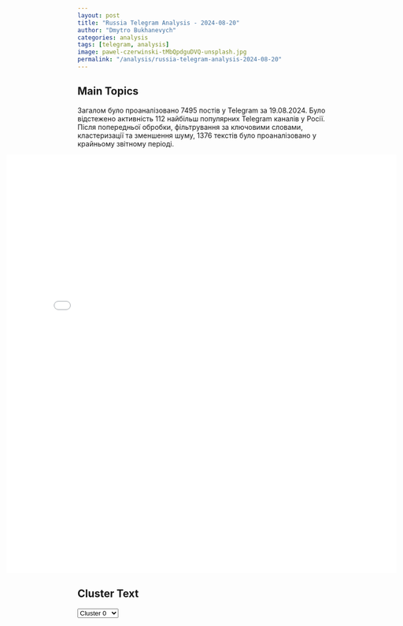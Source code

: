 ```yaml
---
layout: post
title: "Russia Telegram Analysis - 2024-08-20"
author: "Dmytro Bukhanevych"
categories: analysis
tags: [telegram, analysis]
image: pawel-czerwinski-tMbQpdguDVQ-unsplash.jpg
permalink: "/analysis/russia-telegram-analysis-2024-08-20"
---
```


<style>
    /* Adjusting iframe-container styles */
    .wide-iframe-container {
        width: calc(100% + 30vw);  /* Extending the width */
        margin-left: -15vw;       /* Negative margin to push to the left */
        overflow: hidden;         /* In case the iframe content spills over */
    }

    .wide-iframe-container iframe {
        width: 100%;  /* Making the iframe take the full width of its container */
        border: none; /* Removing any borders from the iframe */
    }

    /* Toggle mechanism */
    .hidden {
        display: none;
    }
    
    .show-content-target:checked + .show-content {
        display: block;
    }
</style>

<h2>Main Topics</h2>
<p>Загалом було проаналізовано 7495 постів у Telegram за 19.08.2024. Було відстежено активність 112 найбільш популярних Telegram каналів у Росії. Після попередньої обробки, фільтрування за ключовими словами, кластеризації та зменшення шуму, 1376 текстів було проаналізовано у крайньому звітному періоді.</p>
<!-- Embedding Main Plotly Visualization -->
<div class="wide-iframe-container">
    <iframe src="{{site.baseurl}}/visualizations/2024-08-20/fig_topics_time.html" height="850"></iframe>
</div>


<h2>Cluster Text</h2>

<!-- Dropdown to select a cluster -->
<select id="clusterSelector" onchange="displayClusterText()">
<option value="0">Cluster 0</option><option value="1">Cluster 1</option><option value="2">Cluster 2</option><option value="3">Cluster 3</option><option value="4">Cluster 4</option><option value="5">Cluster 5</option><option value="6">Cluster 6</option><option value="7">Cluster 7</option><option value="8">Cluster 8</option><option value="9">Cluster 9</option><option value="10">Cluster 10</option><option value="11">Cluster 11</option><option value="12">Cluster 12</option>
</select>

<!-- Display area for the selected cluster's text -->
<div id="clusterTextDisplay" class="hidden"></div>

<script type="text/javascript">
    var clusterDetails = {"0": "<b>Total Posts:</b> 42<br><b>Date:</b> 2024-08-19 12:52:10+00:00<br><b>Author:</b> solovievlive<br><b>Link:</b> https://t.me/s/SolovievLive/274916<br><b>Subscribers:</b> 1341070<br><b>Text:</b> \u0422\u0435\u043a\u0441\u0442: \u26a1\ufe0f\u26a1\ufe0f\u26a1\ufe0f\u26a1\ufe0f\u041f\u0440\u0435\u0437\u0438\u0434\u0435\u043d\u0442 \u041f\u0443\u0442\u0438\u043d \u043f\u043e\u0434\u043f\u0438\u0441\u0430\u043b \u0443\u043a\u0430\u0437 \u043e\u0431 \u043e\u043a\u0430\u0437\u0430\u043d\u0438\u0438 \u0433\u0443\u043c\u0430\u043d\u0438\u0442\u0430\u0440\u043d\u043e\u0439 \u043f\u043e\u0434\u0434\u0435\u0440\u0436\u043a\u0438 \u043b\u0438\u0446\u0430\u043c, \u0440\u0430\u0437\u0434\u0435\u043b\u044f\u044e\u0449\u0438\u043c \u0442\u0440\u0430\u0434\u0438\u0446\u0438\u043e\u043d\u043d\u044b\u0435 \u0440\u043e\u0441\u0441\u0438\u0439\u0441\u043a\u0438\u0435 \u0434\u0443\u0445\u043e\u0432\u043d\u043e-\u043d\u0440\u0430\u0432\u0441\u0442\u0432\u0435\u043d\u043d\u044b\u0435 \u0446\u0435\u043d\u043d\u043e\u0441\u0442\u0438.\u0418\u043d\u043e\u0441\u0442\u0440\u0430\u043d\u0446\u044b \u0438 \u043b\u0438\u0446\u0430 \u0431\u0435\u0437 \u0433\u0440\u0430\u0436\u0434\u0430\u043d\u0441\u0442\u0432\u0430 \u0441\u043c\u043e\u0433\u0443\u0442 \u043f\u043e\u043b\u0443\u0447\u0430\u0442\u044c \u0440\u0430\u0437\u0440\u0435\u0448\u0435\u043d\u0438\u0435 \u043d\u0430 \u0432\u0440\u0435\u043c\u0435\u043d\u043d\u043e\u0435 \u043f\u0440\u043e\u0436\u0438\u0432\u0430\u043d\u0438\u0435 \u0432 \u0420\u0424 \u043f\u043e\u043c\u0438\u043c\u043e \u043a\u0432\u043e\u0442 \u0438 \u0431\u0435\u0437 \u043f\u043e\u0434\u0442\u0432\u0435\u0440\u0436\u0434\u0435\u043d\u0438\u044f \u0432\u043b\u0430\u0434\u0435\u043d\u0438\u044f \u0440\u0443\u0441\u0441\u043a\u0438\u043c \u044f\u0437\u044b\u043a\u043e\u043c, \u0435\u0441\u043b\u0438 \u043e\u043d\u0438 \u0445\u043e\u0442\u044f\u0442 \u043f\u0435\u0440\u0435\u0435\u0445\u0430\u0442\u044c, \u043f\u043e\u0442\u043e\u043c\u0443 \u0447\u0442\u043e \u0432 \u0438\u0445 \u0441\u0442\u0440\u0430\u043d\u0430\u0445 \u043f\u0440\u043e\u0432\u043e\u0434\u044f\u0442 \"\u043f\u043e\u043b\u0438\u0442\u0438\u043a\u0443 \u043d\u0430\u0432\u044f\u0437\u044b\u0432\u0430\u044e\u0449\u0443\u044e \u0434\u0435\u0441\u0442\u0440\u0443\u043a\u0442\u0438\u0432\u043d\u044b\u0435 \u043d\u0435\u043e\u043b\u0438\u0431\u0435\u0440\u0430\u043b\u044c\u043d\u044b\u0435 \u0438\u0434\u0435\u043e\u043b\u043e\u0433\u0438\u0447\u0435\u0441\u043a\u0438\u0435 \u0443\u0441\u0442\u0430\u043d\u043e\u0432\u043a\u0438\".\u041e\u0436\u0438\u0434\u0430\u0435\u0442\u0441\u044f, \u0447\u0442\u043e \u043f\u0440\u0430\u0432\u0438\u0442\u0435\u043b\u044c\u0441\u0442\u0432\u043e \u0443\u0442\u0432\u0435\u0440\u0434\u0438\u0442 \u0441\u043f\u0438\u0441\u043e\u043a \u0441\u0442\u0440\u0430\u043d, \u043d\u0430\u0432\u044f\u0437\u044b\u0432\u0430\u044e\u0449\u0438\u0445 \u0442\u0430\u043a\u0443\u044e \u0438\u0434\u0435\u043e\u043b\u043e\u0433\u0438\u044e.\u041f\u043e\u0434\u043f\u0438\u0441\u044b\u0432\u0430\u0439\u0441\u044f \u043d\u0430 Telegram \u0421\u041e\u041b\u041e\u0412\u042c\u0401\u0412!", "1": "<b>Total Posts:</b> 817<br><b>Date:</b> 2024-08-19 11:54:47+00:00<br><b>Author:</b> sashakots<br><b>Link:</b> https://t.me/s/sashakots/48478<br><b>Subscribers:</b> 630680<br><b>Text:</b> \u0422\u0435\u043a\u0441\u0442: \u041f\u043e \u041a\u0443\u0440\u0441\u043a\u043e\u0439 \u043e\u0431\u043b\u0430\u0441\u0442\u0438 \u043d\u0430 \u044d\u0442\u043e\u0442 \u0447\u0430\u0441 \u2714\ufe0f\u0418\u0434\u0443\u0442 \u0440\u0430\u0437\u0432\u0435\u0434\u044b\u0432\u0430\u0442\u0435\u043b\u044c\u043d\u043e-\u043f\u043e\u0438\u0441\u043a\u043e\u0432\u044b\u0435 \u0434\u0435\u0439\u0441\u0442\u0432\u0438\u044f \u043f\u043e \u0432\u044b\u044f\u0432\u043b\u0435\u043d\u0438\u044e \u0438 \u0443\u043d\u0438\u0447\u0442\u043e\u0436\u0435\u043d\u0438\u044e \u0432 \u043b\u0435\u0441\u043d\u044b\u0445 \u043c\u0430\u0441\u0441\u0438\u0432\u0430\u0445 \u0434\u0438\u0432\u0435\u0440\u0441\u0438\u043e\u043d\u043d\u044b\u0445 \u0433\u0440\u0443\u043f\u043f \u043f\u0440\u043e\u0442\u0438\u0432\u043d\u0438\u043a\u0430, \u043f\u044b\u0442\u0430\u0432\u0448\u0438\u0445\u0441\u044f \u043f\u0440\u043e\u043d\u0438\u043a\u043d\u0443\u0442\u044c \u0432\u0433\u043b\u0443\u0431\u044c \u0440\u043e\u0441\u0441\u0438\u0439\u0441\u043a\u043e\u0439 \u0442\u0435\u0440\u0440\u0438\u0442\u043e\u0440\u0438\u0438, \u044e\u0436\u043d\u0435\u0435 \u043d\u0430\u0441\u0435\u043b\u0435\u043d\u043d\u044b\u0445 \u043f\u0443\u043d\u043a\u0442\u043e\u0432 \u0421\u043a\u0440\u044b\u043b\u0435\u0432\u043a\u0430 \u0438 \u0428\u0435\u043f\u0442\u0443\u0445\u043e\u0432\u043a\u0430. \u2714\ufe0f\u041e\u0442\u0440\u0430\u0436\u0435\u043d\u044b \u0430\u0442\u0430\u043a\u0438 \u0448\u0442\u0443\u0440\u043c\u043e\u0432\u044b\u0445 \u0433\u0440\u0443\u043f\u043f \u043f\u0440\u043e\u0442\u0438\u0432\u043d\u0438\u043a\u0430 \u0432 \u043d\u0430\u043f\u0440\u0430\u0432\u043b\u0435\u043d\u0438\u0438 \u043d\u0430\u0441\u0435\u043b\u0435\u043d\u043d\u044b\u0445 \u043f\u0443\u043d\u043a\u0442\u043e\u0432 \u041e\u043b\u044c\u0433\u043e\u0432\u043a\u0430, \u0420\u0443\u0441\u0441\u043a\u043e\u0435 \u0438 \u0427\u0435\u0440\u043a\u0430\u0441\u0441\u043a\u043e\u0435 \u041f\u043e\u0440\u0435\u0447\u043d\u043e\u0435. \u0412 \u0440\u0435\u0437\u0443\u043b\u044c\u0442\u0430\u0442\u0435 \u0412\u0421\u0423 \u043f\u043e\u0442\u0435\u0440\u044f\u043b\u0438 \u0442\u0430\u043d\u043a, \u0431\u043e\u0435\u0432\u0443\u044e \u043c\u0430\u0448\u0438\u043d\u0443 \u043f\u0435\u0445\u043e\u0442\u044b, \u0434\u0432\u0435 \u0431\u043e\u0435\u0432\u044b\u0435 \u0431\u0440\u043e\u043d\u0438\u0440\u043e\u0432\u0430\u043d\u043d\u044b\u0435 \u043c\u0430\u0448\u0438\u043d\u044b \u0438 \u0431\u043e\u043b\u0435\u0435 25 \u0447\u0435\u043b\u043e\u0432\u0435\u043a, \u0447\u0435\u0442\u044b\u0440\u0435 \u0432\u043e\u0435\u043d\u043d\u043e\u0441\u043b\u0443\u0436\u0430\u0449\u0438\u0445 \u0412\u0421\u0423 \u0432\u0437\u044f\u0442\u044b \u0432 \u043f\u043b\u0435\u043d. \u2714\ufe0f\u0423\u0434\u0430\u0440\u0430\u043c\u0438 \u0430\u0432\u0438\u0430\u0446\u0438\u0438, \u043e\u0433\u043d\u0435\u043c \u0430\u0440\u0442\u0438\u043b\u043b\u0435\u0440\u0438\u0438 \u0438 \u0434\u0435\u0439\u0441\u0442\u0432\u0438\u044f\u043c\u0438 \u043e\u0431\u043e\u0440\u043e\u043d\u044f\u044e\u0449\u0438\u0445\u0441\u044f \u0432\u043e\u0439\u0441\u043a \u043d\u0430\u043d\u0435\u0441\u0435\u043d\u043e \u043f\u043e\u0440\u0430\u0436\u0435\u043d\u0438\u0435 \u0441\u043a\u043e\u043f\u043b\u0435\u043d\u0438\u044f\u043c \u0436\u0438\u0432\u043e\u0439 \u0441\u0438\u043b\u044b \u0438 \u0442\u0435\u0445\u043d\u0438\u043a\u0438 22-\u0439, 61-\u0439, 115-\u0439 \u043c\u0435\u0445\u0430\u043d\u0438\u0437\u0438\u0440\u043e\u0432\u0430\u043d\u043d\u044b\u0445 \u0438 80-\u0439 \u0434\u0435\u0441\u0430\u043d\u0442\u043d\u043e-\u0448\u0442\u0443\u0440\u043c\u043e\u0432\u043e\u0439 \u0431\u0440\u0438\u0433\u0430\u0434 \u0412\u0421\u0423 \u0432 \u0440\u0430\u0439\u043e\u043d\u0430\u0445 \u043d\u0430\u0441\u0435\u043b\u0435\u043d\u043d\u044b\u0445 \u043f\u0443\u043d\u043a\u0442\u043e\u0432 \u0411\u043e\u0440\u043a\u0438, \u0411\u043e\u0433\u0434\u0430\u043d\u043e\u0432\u043a\u0430, \u0412\u0438\u0448\u043d\u0435\u0432\u043a\u0430, \u0412\u0438\u043a\u0442\u043e\u0440\u043e\u0432\u043a\u0430, \u041a\u043e\u0441\u0438\u0446\u0430, \u041b\u044e\u0431\u0438\u043c\u043e\u0432\u043a\u0430, \u041c\u0435\u043b\u043e\u0432\u043e\u0439, \u0421\u043d\u0430\u0433\u043e\u0441\u0442\u044c, \u0437\u0430\u043f\u0430\u0434\u043d\u0435\u0435 \u041c\u0430\u0440\u0442\u044b\u043d\u043e\u0432\u043a\u0438 \u0438 \u044e\u0433\u043e-\u0432\u043e\u0441\u0442\u043e\u0447\u043d\u0435\u0435 \u041a\u043e\u0440\u0435\u043d\u0435\u0432\u043e. \u2714\ufe0f\u041e\u043f\u0435\u0440\u0430\u0442\u0438\u0432\u043d\u043e-\u0442\u0430\u043a\u0442\u0438\u0447\u0435\u0441\u043a\u043e\u0439 \u0430\u0432\u0438\u0430\u0446\u0438\u0435\u0439 \u043d\u0430\u043d\u0435\u0441\u0435\u043d\u044b \u0443\u0434\u0430\u0440\u044b \u043f\u043e \u0440\u0430\u0439\u043e\u043d\u0430\u043c \u0441\u043e\u0441\u0440\u0435\u0434\u043e\u0442\u043e\u0447\u0435\u043d\u0438\u044f \u043b\u0438\u0447\u043d\u043e\u0433\u043e \u0441\u043e\u0441\u0442\u0430\u0432\u0430 \u0438 \u0432\u043e\u0435\u043d\u043d\u043e\u0439 \u0442\u0435\u0445\u043d\u0438\u043a\u0438 \u0440\u0435\u0437\u0435\u0440\u0432\u043e\u0432 82-\u0439\u0434\u0435\u0441\u0430\u043d\u0442\u043d\u043e-\u0448\u0442\u0443\u0440\u043c\u043e\u0432\u043e\u0439 \u0431\u0440\u0438\u0433\u0430\u0434\u044b, 103-\u0439 \u0438 129-\u0439 \u0431\u0440\u0438\u0433\u0430\u0434 \u0442\u0435\u0440\u043e\u0431\u043e\u0440\u043e\u043d\u044b \u0412\u0421\u0423 \u0432 \u0440\u0430\u0439\u043e\u043d\u0430\u0445 \u043d\u0430\u0441\u0435\u043b\u0435\u043d\u043d\u044b\u0445 \u043f\u0443\u043d\u043a\u0442\u043e\u0432 \u0411\u0430\u0441\u043e\u0432\u043a\u0430, \u0412\u043e\u0440\u043e\u0436\u0431\u0430, \u041a\u0440\u0443\u0436\u043e\u043a, \u041c\u0438\u0440\u043e\u043f\u043e\u043b\u044c\u0435, \u041d\u043e\u0432\u0430\u044f \u0421\u0435\u0447\u044c \u0438 \u0421\u0430\u0434\u043a\u0438 \u0421\u0443\u043c\u0441\u043a\u043e\u0439 \u043e\u0431\u043b\u0430\u0441\u0442\u0438. @sashakots", "2": "<b>Total Posts:</b> 35<br><b>Date:</b> 2024-08-19 08:11:09+00:00<br><b>Author:</b> chp_donetska<br><b>Link:</b> https://t.me/s/chp_donetska/108207<br><b>Subscribers:</b> 328838<br><b>Text:</b> \u0422\u0435\u043a\u0441\u0442: \u2757\ufe0f\u0412\u043e\u0441\u0435\u043c\u043d\u0430\u0434\u0446\u0430\u0442\u044c \u0447\u0435\u043b\u043e\u0432\u0435\u043a \u043f\u043e\u0441\u0442\u0440\u0430\u0434\u0430\u043b\u0438 \u043f\u0440\u0438 \u043f\u043e\u0436\u0430\u0440\u0435 \u043d\u0430 \u043f\u0440\u043e\u043c\u0441\u043a\u043b\u0430\u0434\u0435 \u0432 \u041f\u0440\u043e\u043b\u0435\u0442\u0430\u0440\u0441\u043a\u0435 \u0420\u043e\u0441\u0442\u043e\u0432\u0441\u043a\u043e\u0439 \u043e\u0431\u043b\u0430\u0441\u0442\u0438 \u043f\u043e\u0441\u043b\u0435 \u0430\u0442\u0430\u043a\u0438 \u0411\u041f\u041b\u0410, \u0441\u043e\u043e\u0431\u0449\u0438\u043b\u0438 \u0432\u043b\u0430\u0441\u0442\u0438 \u0440\u0430\u0439\u043e\u043d\u0430.\u041d\u0430 \u0442\u0435\u0440\u0440\u0438\u0442\u043e\u0440\u0438\u0438 \u041f\u0440\u043e\u043b\u0435\u0442\u0430\u0440\u0441\u043a\u0430 \u0432\u0432\u0435\u0434\u0435\u043d \u0440\u0435\u0436\u0438\u043c \u0427\u0421, \u0442\u0443\u0448\u0435\u043d\u0438\u0435 \u043f\u043e\u0436\u0430\u0440\u0430 \u043d\u0430 \u0441\u043a\u043b\u0430\u0434\u0435 \u043f\u0440\u043e\u0434\u043e\u043b\u0436\u0430\u0435\u0442\u0441\u044f, \u0443\u0433\u0440\u043e\u0437\u0430 \u0440\u0430\u0441\u043f\u0440\u043e\u0441\u0442\u0440\u0430\u043d\u0435\u043d\u0438\u044f \u043d\u0430 \u0436\u0438\u043b\u044b\u0435 \u0434\u043e\u043c\u0430 \u043e\u0442\u0441\u0443\u0442\u0441\u0442\u0432\u0443\u0435\u0442.\ud83d\udcac\u041d\u0430\u043f\u0438\u0441\u0430\u0442\u044c \u043d\u0430\u043c \u041f\u043e\u0434\u043f\u0438\u0441\u0430\u0442\u044c\u0441\u044f \u043d\u0430 \u043a\u0430\u043d\u0430\u043b\u2705", "3": "<b>Total Posts:</b> 26<br><b>Date:</b> 2024-08-19 07:41:23+00:00<br><b>Author:</b> kontext_channel<br><b>Link:</b> https://t.me/s/kontext_channel/40148<br><b>Subscribers:</b> 934891<br><b>Text:</b> \u0422\u0435\u043a\u0441\u0442: \u0412\u0421\u0423 \u0440\u0430\u0437\u0440\u0443\u0448\u0438\u043b\u0438 \u0442\u0440\u0435\u0442\u0438\u0439 \u043c\u043e\u0441\u0442 \u0447\u0435\u0440\u0435\u0437 \u0440\u0435\u043a\u0443 \u0421\u0435\u0439\u043c \u0432 \u041a\u0443\u0440\u0441\u043a\u043e\u0439 \u043e\u0431\u043b\u0430\u0441\u0442\u0438, \u043f\u0438\u0448\u0443\u0442 \u0440\u043e\u0441\u0441\u0438\u0439\u0441\u043a\u0438\u0435 \u043e\u043a\u043e\u043b\u043e\u0432\u043e\u0435\u043d\u043d\u044b\u0435 \u0442\u0435\u043b\u0435\u0433\u0440\u0430\u043c-\u043a\u0430\u043d\u0430\u043b\u044b\u0412 \u0447\u0430\u0441\u0442\u043d\u043e\u0441\u0442\u0438, \u043e\u0431 \u044d\u0442\u043e\u043c \u0441\u043e\u043e\u0431\u0449\u0430\u044e\u0442 \u0442\u0435\u043b\u0435\u0433\u0440\u0430\u043c-\u043a\u0430\u043d\u0430\u043b \u00ab\u0414\u0432\u0430 \u043c\u0430\u0439\u043e\u0440\u0430\u00bb \u0438 \u0431\u043b\u043e\u0433\u0435\u0440 \u042e\u0440\u0438\u0439 \u041f\u043e\u0434\u043e\u043b\u044f\u043a\u0430. \u041a\u0430\u043a \u043e\u0442\u043c\u0435\u0447\u0430\u0435\u0442 \u041f\u043e\u0434\u043e\u043b\u044f\u043a\u0430, \u0412\u0421\u0423 \u043d\u0430\u043d\u0435\u0441\u043b\u0438 \u0443\u0434\u0430\u0440 \u043f\u043e \u0442\u0440\u0435\u0442\u044c\u0435\u043c\u0443 \u0438 \u043f\u043e\u0441\u043b\u0435\u0434\u043d\u0435\u043c\u0443 \u043c\u043e\u0441\u0442\u0443 \u0447\u0435\u0440\u0435\u0437 \u0440\u0435\u043a\u0443 \u0421\u0435\u0439\u043c \u0432 \u0440\u0430\u0439\u043e\u043d\u0435 \u0441\u0435\u043b\u0430 \u041a\u0430\u0440\u044b\u0436 \u0432 \u0413\u043b\u0443\u0448\u043a\u043e\u0432\u0441\u043a\u043e\u043c \u0440\u0430\u0439\u043e\u043d\u0435. \u0422\u0435\u043b\u0435\u0433\u0440\u0430\u043c-\u043a\u0430\u043d\u0430\u043b Shot \u043f\u0438\u0448\u0435\u0442, \u0447\u0442\u043e \u0432 \u0440\u0435\u0437\u0443\u043b\u044c\u0442\u0430\u0442\u0435 \u0443\u0434\u0430\u0440\u0430 \u043f\u043e\u0432\u0440\u0435\u0436\u0434\u0435\u043d\u044b \u0442\u0440\u0438 \u043f\u0440\u043e\u043b\u0435\u0442\u0430 \u043c\u043e\u0441\u0442\u0430. \u0421\u0435\u0439\u0447\u0430\u0441 \u0440\u043e\u0441\u0441\u0438\u0439\u0441\u043a\u0430\u044f \u0433\u0440\u0443\u043f\u043f\u0438\u0440\u043e\u0432\u043a\u0430 \u0432\u043e\u0439\u0441\u043a \u0432 \u044d\u0442\u043e\u043c \u0440\u0430\u0439\u043e\u043d\u0435 \u043e\u0431\u0435\u0441\u043f\u0435\u0447\u0438\u0432\u0430\u0435\u0442\u0441\u044f \u043f\u043e\u043d\u0442\u043e\u043d\u043d\u044b\u043c\u0438 \u043f\u0435\u0440\u0435\u043f\u0440\u0430\u0432\u0430\u043c\u0438, \u044d\u0432\u0430\u043a\u0443\u0430\u0446\u0438\u044f \u043d\u0430\u0441\u0435\u043b\u0435\u043d\u0438\u044f \u043f\u0440\u043e\u0434\u043e\u043b\u0436\u0430\u0435\u0442\u0441\u044f, \u043e\u0442\u043c\u0435\u0447\u0430\u0435\u0442 \u043a\u0430\u043d\u0430\u043b.\u0420\u0430\u043d\u0435\u0435 \u0441\u043e\u043e\u0431\u0449\u0430\u043b\u043e\u0441\u044c, \u0447\u0442\u043e \u0412\u0421\u0423 \u0440\u0430\u0437\u0440\u0443\u0448\u0438\u043b\u0438 \u0434\u0432\u0430 \u043c\u043e\u0441\u0442\u0430 \u0447\u0435\u0440\u0435\u0437 \u0440\u0435\u043a\u0443 \u0421\u0435\u0439\u043c \u0432 \u0413\u043b\u0443\u0448\u043a\u043e\u0432\u0441\u043a\u043e\u043c \u0440\u0430\u0439\u043e\u043d\u0435 \u041a\u0443\u0440\u0441\u043a\u043e\u0439 \u043e\u0431\u043b\u0430\u0441\u0442\u0438. \ud83d\udcfa \u041e \u0442\u043e\u043c, \u0447\u0442\u043e \u0441\u0435\u0439\u0447\u0430\u0441 \u043f\u0440\u043e\u0438\u0441\u0445\u043e\u0434\u0438\u0442 \u0432 \u041a\u0443\u0440\u0441\u043a\u0435 \u0438 \u043a\u0430\u043a\u0443\u044e \u043f\u043e\u043c\u043e\u0449\u044c \u043f\u043e\u043b\u0443\u0447\u0430\u044e\u0442 \u0431\u0435\u0436\u0435\u043d\u0446\u044b \u0438\u0437 \u043f\u0440\u0438\u0433\u0440\u0430\u043d\u0438\u0447\u043d\u044b\u0445 \u0440\u0430\u0439\u043e\u043d\u043e\u0432, \u043c\u044b \u0440\u0430\u0441\u0441\u043a\u0430\u0437\u044b\u0432\u0430\u043b\u0438 \u0432 \u0432\u044b\u043f\u0443\u0441\u043a\u0435 \u00ab\u041a\u043e\u043d\u0442\u0435\u043a\u0441\u0442\u0430\u00bb. \u041f\u043e\u0441\u043c\u043e\u0442\u0440\u0435\u0442\u044c \u043c\u043e\u0436\u043d\u043e \u043f\u043e \u0441\u0441\u044b\u043b\u043a\u0430\u043c \u0432 YouTube \u0438\u043b\u0438 \u0432 \u00ab\u0414\u0437\u0435\u043d\u0435\u00bb", "4": "<b>Total Posts:</b> 118<br><b>Date:</b> 2024-08-19 09:31:45+00:00<br><b>Author:</b> kontext_channel<br><b>Link:</b> https://t.me/s/kontext_channel/40157<br><b>Subscribers:</b> 934891<br><b>Text:</b> \u0422\u0435\u043a\u0441\u0442: \u0412 \u0410\u0437\u0435\u0440\u0431\u0430\u0439\u0434\u0436\u0430\u043d\u0435 \u043f\u0440\u043e\u0445\u043e\u0434\u0438\u0442 \u0432\u0441\u0442\u0440\u0435\u0447\u0430 \u0412\u043b\u0430\u0434\u0438\u043c\u0438\u0440\u0430 \u041f\u0443\u0442\u0438\u043d\u0430 \u0438 \u0418\u043b\u044c\u0445\u0430\u043c\u0430 \u0410\u043b\u0438\u0435\u0432\u0430\u041f\u0443\u0442\u0438\u043d \u0438 \u0410\u043b\u0438\u0435\u0432 \u043d\u0430\u0447\u0430\u043b\u0438 \u043f\u0435\u0440\u0435\u0433\u043e\u0432\u043e\u0440\u044b \u0432 \u0443\u0437\u043a\u043e\u043c \u0441\u043e\u0441\u0442\u0430\u0432\u0435, \u043f\u0435\u0440\u0435\u0434\u0430\u0435\u0442 \u0422\u0410\u0421\u0421. \u0412\u0441\u0442\u0440\u0435\u0447\u0430 \u043f\u0440\u043e\u0445\u043e\u0434\u0438\u0442 \u0432 \u0440\u0435\u0437\u0438\u0434\u0435\u043d\u0446\u0438\u0438 \u0430\u0437\u0435\u0440\u0431\u0430\u0439\u0434\u0436\u0430\u043d\u0441\u043a\u043e\u0433\u043e \u043f\u0440\u0435\u0437\u0438\u0434\u0435\u043d\u0442\u0430 \u00ab\u0417\u0430\u0433\u0443\u043b\u044c\u0431\u0430\u00bb.\u0412 \u043d\u0430\u0447\u0430\u043b\u0435 \u043f\u0435\u0440\u0435\u0433\u043e\u0432\u043e\u0440\u043e\u0432 \u041f\u0443\u0442\u0438\u043d \u0437\u0430\u044f\u0432\u0438\u043b, \u0447\u0442\u043e \u0420\u043e\u0441\u0441\u0438\u044f \u0433\u043e\u0442\u043e\u0432\u0430 \u0443\u0447\u0430\u0441\u0442\u0432\u043e\u0432\u0430\u0442\u044c \u0432 \u0443\u0440\u0435\u0433\u0443\u043b\u0438\u0440\u043e\u0432\u0430\u043d\u0438\u0438 \u0441\u0438\u0442\u0443\u0430\u0446\u0438\u0438 \u043d\u0430 \u044e\u0436\u043d\u043e\u043c \u041a\u0430\u0432\u043a\u0430\u0437\u0435 \u0432 \u0442\u043e\u0439 \u0447\u0430\u0441\u0442\u0438, \u0432 \u043a\u043e\u0442\u043e\u0440\u043e\u0439 \u044d\u0442\u043e \u0432\u0430\u0436\u043d\u043e \u0441\u0442\u043e\u0440\u043e\u043d\u0430\u043c. \u00ab\u0420\u043e\u0441\u0441\u0438\u044f \u0431\u0443\u0434\u0435\u0442 \u0440\u0430\u0434\u0430, \u0435\u0441\u043b\u0438 \u0441\u043c\u043e\u0436\u0435\u0442 \u0447\u0442\u043e-\u0442\u043e \u0441\u0434\u0435\u043b\u0430\u0442\u044c \u0434\u043b\u044f \u043f\u043e\u0434\u043f\u0438\u0441\u0430\u043d\u0438\u044f \u043c\u0438\u0440\u0430 \u0438 \u0434\u0435\u043c\u0430\u0440\u043a\u0430\u0446\u0438\u0438 \u0433\u0440\u0430\u043d\u0438\u0446\u044b \u043c\u0435\u0436\u0434\u0443 \u0410\u0440\u043c\u0435\u043d\u0438\u0435\u0439 \u0438 \u0410\u0437\u0435\u0440\u0431\u0430\u0439\u0434\u0436\u0430\u043d\u043e\u043c\u00bb, \u2014 \u0441\u043a\u0430\u0437\u0430\u043b \u0440\u043e\u0441\u0441\u0438\u0439\u0441\u043a\u0438\u0439 \u043f\u0440\u0435\u0437\u0438\u0434\u0435\u043d\u0442. \u041f\u0443\u0442\u0438\u043d \u043e\u0442\u043c\u0435\u0442\u0438\u043b, \u0447\u0442\u043e \u043f\u043b\u0430\u043d\u0438\u0440\u0443\u0435\u0442 \u0440\u0430\u0441\u0441\u043a\u0430\u0437\u0430\u0442\u044c \u043f\u0440\u0435\u043c\u044c\u0435\u0440\u0443 \u0410\u0440\u043c\u0435\u043d\u0438\u0438 \u041d\u0438\u043a\u043e\u043b\u0443 \u041f\u0430\u0448\u0438\u043d\u044f\u043d\u0443 \u043e \u0440\u0435\u0437\u0443\u043b\u044c\u0442\u0430\u0442\u0430\u0445 \u043f\u0435\u0440\u0435\u0433\u043e\u0432\u043e\u0440\u043e\u0432 \u0432 \u0411\u0430\u043a\u0443", "5": "<b>Total Posts:</b> 26<br><b>Date:</b> 2024-08-19 06:04:00+00:00<br><b>Author:</b> zhest_belgorod<br><b>Link:</b> https://t.me/s/zhest_belgorod/48643<br><b>Subscribers:</b> 709899<br><b>Text:</b> \u0422\u0435\u043a\u0441\u0442: \u2757\ufe0f\u0412 \u0442\u0435\u0447\u0435\u043d\u0438\u0435 \u043f\u0440\u043e\u0448\u0435\u0434\u0448\u0435\u0439 \u043d\u043e\u0447\u0438 \u0441\u0440\u0435\u0434\u0441\u0442\u0432\u0430\u043c\u0438 \u041f\u0412\u041e \u0447\u0435\u0442\u044b\u0440\u0435 \u0443\u043a\u0440\u0430\u0438\u043d\u0441\u043a\u0438\u0445 \u0431\u0435\u0441\u043f\u0438\u043b\u043e\u0442\u043d\u044b\u0445 \u043b\u0435\u0442\u0430\u0442\u0435\u043b\u044c\u043d\u044b\u0445 \u0430\u043f\u043f\u0430\u0440\u0430\u0442\u0430 \u0443\u043d\u0438\u0447\u0442\u043e\u0436\u0435\u043d\u044b \u043d\u0430\u0434 \u0442\u0435\u0440\u0440\u0438\u0442\u043e\u0440\u0438\u044f\u043c\u0438 \u0411\u0435\u043b\u0433\u043e\u0440\u043e\u0434\u0441\u043a\u043e\u0439 \u0438 \u041a\u0443\u0440\u0441\u043a\u043e\u0439 \u043e\u0431\u043b\u0430\u0441\u0442\u0435\u0439, \u2014 \u041c\u0438\u043d\u043e\u0431\u043e\u0440\u043e\u043d\u044b \u0420\u0424 \ud83d\udd25 \u0416\u0435\u0441\u0442\u044c \u0411\u0435\u043b\u0433\u043e\u0440\u043e\u0434 - \u043f\u043e\u0434\u043f\u0438\u0441\u0430\u0442\u044c\u0441\u044f", "6": "<b>Total Posts:</b> 27<br><b>Date:</b> 2024-08-19 14:40:30+00:00<br><b>Author:</b> readovkanews<br><b>Link:</b> https://t.me/s/readovkanews/85184<br><b>Subscribers:</b> 2715111<br><b>Text:</b> \u0422\u0435\u043a\u0441\u0442: \u2757\ufe0f\u041f\u043e\u0441\u043b\u0435 \u0432\u0442\u043e\u0440\u0436\u0435\u043d\u0438\u044f \u0423\u043a\u0440\u0430\u0438\u043d\u044b \u0432 \u041a\u0443\u0440\u0441\u043a\u0443\u044e \u043e\u0431\u043b\u0430\u0441\u0442\u044c \u043f\u0435\u0440\u0435\u0433\u043e\u0432\u043e\u0440\u043e\u0432 \u0441 \u041a\u0438\u0435\u0432\u043e\u043c \u0431\u044b\u0442\u044c \u043d\u0435 \u043c\u043e\u0436\u0435\u0442, \u043e\u0431 \u044d\u0442\u043e\u043c \u0433\u043e\u0432\u043e\u0440\u0438\u043b \u043f\u0440\u0435\u0437\u0438\u0434\u0435\u043d\u0442 \u2014 \u041b\u0430\u0432\u0440\u043e\u0432", "7": "<b>Total Posts:</b> 17<br><b>Date:</b> 2024-08-19 14:08:42+00:00<br><b>Author:</b> readovkanews<br><b>Link:</b> https://t.me/s/readovkanews/85183<br><b>Subscribers:</b> 2715111<br><b>Text:</b> \u0422\u0435\u043a\u0441\u0442: \u2757\ufe0f\u0411\u0435\u0440\u0435\u043c\u0435\u043d\u043d\u0430\u044f \u0436\u0435\u043d\u0449\u0438\u043d\u0430 \u043f\u043e\u0433\u0438\u0431\u043b\u0430, \u0435\u0449\u0435 10 \u0447\u0435\u043b\u043e\u0432\u0435\u043a, \u0432\u043a\u043b\u044e\u0447\u0430\u044f \u0434\u0432\u043e\u0438\u0445 \u0434\u0435\u0442\u0435\u0439, \u043f\u043e\u0441\u0442\u0440\u0430\u0434\u0430\u043b\u0438 \u0432 \u0414\u043e\u043d\u0435\u0446\u043a\u0435 \u043f\u043e\u0441\u043b\u0435 \u0432\u0440\u0430\u0436\u0435\u0441\u043a\u043e\u0433\u043e \u043e\u0431\u0441\u0442\u0440\u0435\u043b\u0430 \u2014 \u0412\u0421\u0423 \u0443\u0434\u0430\u0440\u0438\u043b\u0438 \u043f\u043e \u043e\u0441\u0442\u0430\u043d\u043e\u0432\u043a\u0435 \u0412 \u041f\u0435\u0442\u0440\u043e\u0432\u0441\u043a\u043e\u043c \u0440\u0430\u0439\u043e\u043d\u0435 \u0414\u043e\u043d\u0435\u0446\u043a\u0430 \u0432 \u0440\u0435\u0437\u0443\u043b\u044c\u0442\u0430\u0442\u0435 \u0443\u043a\u0440\u0430\u0438\u043d\u0441\u043a\u043e\u0433\u043e \u043e\u0431\u0441\u0442\u0440\u0435\u043b\u0430 \u043d\u0430 \u043e\u0441\u0442\u0430\u043d\u043e\u0432\u043a\u0435 \u043f\u043e\u0433\u0438\u0431\u043b\u0430 \u0431\u0435\u0440\u0435\u043c\u0435\u043d\u043d\u0430\u044f \u0436\u0435\u043d\u0449\u0438\u043d\u0430, \u0441\u043e\u043e\u0431\u0449\u0438\u043b \u0414\u0435\u043d\u0438\u0441 \u041f\u0443\u0448\u0438\u043b\u0438\u043d. \u0420\u0430\u043d\u0435\u043d\u0438\u044f \u0442\u0430\u043a\u0436\u0435 \u043f\u043e\u043b\u0443\u0447\u0438\u043b\u0438 10 \u0447\u0435\u043b\u043e\u0432\u0435\u043a, \u0432\u043a\u043b\u044e\u0447\u0430\u044f \u0434\u0432\u043e\u0438\u0445 \u0434\u0435\u0442\u0435\u0439. \u0412\u0441\u0435\u043c \u043f\u043e\u0441\u0442\u0440\u0430\u0434\u0430\u0432\u0448\u0438\u043c \u043e\u043a\u0430\u0437\u044b\u0432\u0430\u0435\u0442\u0441\u044f \u043d\u0435\u043e\u0431\u0445\u043e\u0434\u0438\u043c\u0430\u044f \u043c\u0435\u0434\u0438\u0446\u0438\u043d\u0441\u043a\u0430\u044f \u043f\u043e\u043c\u043e\u0449\u044c.\u041f\u043e\u0432\u0440\u0435\u0436\u0434\u0435\u043d\u0438\u044f \u043f\u043e\u043b\u0443\u0447\u0438\u043b \u0438 \u0433\u0440\u0430\u0436\u0434\u0430\u043d\u0441\u043a\u0438\u0439 \u0430\u0432\u0442\u043e\u0431\u0443\u0441. \u041f\u043e \u0434\u0430\u043d\u043d\u044b\u043c \u0433\u043b\u0430\u0432\u044b \u0440\u0435\u0441\u043f\u0443\u0431\u043b\u0438\u043a\u0438, \u0432\u0440\u0430\u0433 \u0441\u043e\u0432\u0435\u0440\u0448\u0438\u043b 4 \u0432\u043e\u043e\u0440\u0443\u0436\u0435\u043d\u043d\u044b\u0435 \u0430\u0442\u0430\u043a\u0438 \u2014 \u0431\u044b\u043b\u043e \u0432\u044b\u043f\u0443\u0449\u0435\u043d\u043e \u043f\u043e\u0440\u044f\u0434\u043a\u0430 10 \u0431\u043e\u0435\u043f\u0440\u0438\u043f\u0430\u0441\u043e\u0432 \u0438\u0437 \u0441\u0442\u0432\u043e\u043b\u044c\u043d\u043e\u0439 \u0430\u0440\u0442\u0438\u043b\u043b\u0435\u0440\u0438\u0438.", "8": "<b>Total Posts:</b> 37<br><b>Date:</b> 2024-08-19 17:50:38+00:00<br><b>Author:</b> ukraina_ru<br><b>Link:</b> https://t.me/s/ukraina_ru/213192<br><b>Subscribers:</b> 455983<br><b>Text:</b> \u0422\u0435\u043a\u0441\u0442: \ud83d\ude80 \u041e\u0431 \u0443\u0434\u0430\u0440\u0430\u0445 \u043f\u043e \u043f\u0443\u043d\u043a\u0442\u0430\u043c \u0443\u043f\u0440\u0430\u0432\u043b\u0435\u043d\u0438\u044f \u0434\u0440\u043e\u043d\u0430\u043c\u0438 \u0412\u0421\u0423 \u0432 \u0440\u0430\u0439\u043e\u043d\u0435 \u0441\u0435\u043b\u0430 \u041c\u0430\u043b\u0430\u044f \u0422\u043e\u043a\u043c\u0430\u0447\u043a\u0430 \u0438 \u0433\u043e\u0440\u043e\u0434\u0430 \u041e\u0440\u0435\u0445\u043e\u0432\u043e \u043d\u0430 \u0437\u0430\u043f\u043e\u0440\u043e\u0436\u0441\u043a\u043e\u0439 \u043b\u0438\u043d\u0438\u0438 \u0444\u0440\u043e\u043d\u0442\u0430, \u2014 \u0441\u043e\u043e\u0431\u0449\u0438\u043b \u0412\u043b\u0430\u0434\u0438\u043c\u0438\u0440 \u0420\u043e\u0433\u043e\u0432\"\u041d\u0430\u043d\u0435\u0441\u0435\u043d\u044b \u0442\u043e\u0447\u043d\u044b\u0435 \u0443\u0434\u0430\u0440\u044b \u0438 \u0437\u0430\u0444\u0438\u043a\u0441\u0438\u0440\u043e\u0432\u0430\u043d\u044b \u0447\u0435\u0442\u043a\u0438\u0435 \u043f\u043e\u043f\u0430\u0434\u0430\u043d\u0438\u044f \u043f\u043e \u0441\u043a\u043e\u043f\u043b\u0435\u043d\u0438\u044e \u0436\u0438\u0432\u043e\u0439 \u0441\u0438\u043b\u044b \u0438 \u0442\u0435\u0445\u043d\u0438\u043a\u0438 \u0441\u0435\u0432\u0435\u0440\u043d\u0435\u0435 \u041a\u0430\u043c\u0435\u043d\u0441\u043a\u043e\u0433\u043e \u0438 \u043d\u0435\u0441\u043a\u043e\u043b\u044c\u043a\u0438\u043c \u043f\u0443\u043d\u043a\u0442\u0430\u043c \u0443\u043f\u0440\u0430\u0432\u043b\u0435\u043d\u0438\u044f \u0434\u0440\u043e\u043d\u0430\u043c\u0438 \u0432 \u0440\u0430\u0439\u043e\u043d\u0435 \u041c\u0430\u043b\u043e\u0439 \u0422\u043e\u043a\u043c\u0430\u0447\u043a\u0438 \u0438 \u041e\u0440\u0435\u0445\u043e\u0432\u043e\", \u2014 \u0440\u0430\u0441\u0441\u043a\u0430\u0437\u0430\u043b \u043e\u0431\u0449\u0435\u0441\u0442\u0432\u0435\u043d\u043d\u044b\u0439 \u0434\u0435\u044f\u0442\u0435\u043b\u044c.\ud83d\udfe6 \u0416\u0435\u043d\u0449\u0438\u043d\u0430 \u043f\u043e\u0441\u0442\u0440\u0430\u0434\u0430\u043b\u0430 \u043f\u0440\u0438 \u043f\u043e\u0432\u0442\u043e\u0440\u043d\u043e\u043c \u043e\u0431\u0441\u0442\u0440\u0435\u043b\u0435 \u0433\u043e\u0440\u043e\u0434\u0430 \u0428\u0435\u0431\u0435\u043a\u0438\u043d\u043e \u0411\u0435\u043b\u0433\u043e\u0440\u043e\u0434\u0441\u043a\u043e\u0439 \u043e\u0431\u043b\u0430\u0441\u0442\u0438, \u2014 \u0433\u0443\u0431\u0435\u0440\u043d\u0430\u0442\u043e\u0440 \u0412\u044f\u0447\u0435\u0441\u043b\u0430\u0432 \u0413\u043b\u0430\u0434\u043a\u043e\u0432;\ud83d\udfe6 \u0418\u0437 \u043f\u0440\u0438\u0433\u0440\u0430\u043d\u0438\u0447\u043d\u044b\u0445 \u0440\u0430\u0439\u043e\u043d\u043e\u0432 \u041a\u0443\u0440\u0441\u043a\u043e\u0439 \u043e\u0431\u043b\u0430\u0441\u0442\u0438 \u0438 \u043f\u0440\u0438\u043b\u0435\u0433\u0430\u044e\u0449\u0438\u0445 \u043a \u043d\u0438\u043c \u0442\u0435\u0440\u0440\u0438\u0442\u043e\u0440\u0438\u0439 \u0432\u044b\u0435\u0445\u0430\u043b\u0438 \u043e\u043a\u043e\u043b\u043e 13 \u0442\u044b\u0441\u044f\u0447 \u0434\u0435\u0442\u0435\u0439, \u2014 \u0432\u0440\u0438\u043e \u0433\u0443\u0431\u0435\u0440\u043d\u0430\u0442\u043e\u0440\u0430 \u0412\u0438\u043a\u0442\u043e\u0440 \u041a\u0430\u0440\u0430\u043c\u044b\u0448\u0435\u0432;\ud83d\udfe6 27-\u043b\u0435\u0442\u043d\u044e\u044e \u0433\u0440\u0430\u0436\u0434\u0430\u043d\u043a\u0443 \u0423\u043a\u0440\u0430\u0438\u043d\u044b \u0431\u0443\u0434\u0443\u0442 \u0441\u0443\u0434\u0438\u0442\u044c \u0432 \u041b\u041d\u0420 \u0437\u0430 \u0444\u0438\u043d\u0430\u043d\u0441\u0438\u0440\u043e\u0432\u0430\u043d\u0438\u0435 \u044d\u043a\u0441\u0442\u0440\u0435\u043c\u0438\u0441\u0442\u0441\u043a\u0438\u0445 \u043d\u0430\u0446\u0438\u043e\u043d\u0430\u043b\u0438\u0441\u0442\u0438\u0447\u0435\u0441\u043a\u0438\u0445 \u043e\u0431\u044a\u0435\u0434\u0438\u043d\u0435\u043d\u0438\u0439 \"\u0410\u0437\u043e\u0432\" \u0438 \"\u041f\u0440\u0430\u0432\u044b\u0439 \u0441\u0435\u043a\u0442\u043e\u0440\" (\u0437\u0430\u043f\u0440\u0435\u0449\u0451\u043d\u043d\u044b\u0435 \u0432 \u0420\u0424 \u0442\u0435\u0440\u0440\u043e\u0440\u0438\u0441\u0442\u0438\u0447\u0435\u0441\u043a\u0438\u0435 \u043e\u0440\u0433\u0430\u043d\u0438\u0437\u0430\u0446\u0438\u0438);\ud83d\udfe6 \u041f\u043e\u043b\u044c\u0448\u0430 \u043f\u0440\u043e\u0438\u0437\u0432\u043e\u0434\u0438\u0442 \u0432 \u0433\u043e\u0434 30-40 \u0442\u044b\u0441 \u0441\u043d\u0430\u0440\u044f\u0434\u043e\u0432, \u044d\u0442\u043e\u0433\u043e \u043a\u043e\u043b\u0438\u0447\u0435\u0441\u0442\u0432\u0430 \u0445\u0432\u0430\u0442\u0438\u0442 \u043c\u0435\u043d\u0435\u0435 \u0447\u0435\u043c \u043d\u0430 \u043d\u0435\u0434\u0435\u043b\u044e \u0432\u043e\u0439\u043d\u044b, \u0437\u0430\u044f\u0432\u0438\u043b \u0431\u044b\u0432\u0448\u0438\u0439 \u0437\u0430\u043c\u0433\u043b\u0430\u0432\u044b \u043c\u0438\u043d\u043e\u0431\u043e\u0440\u043e\u043d\u044b, \u044d\u043a\u0441-\u0433\u043b\u0430\u0432\u0430 \u043a\u0430\u043d\u0446\u0435\u043b\u044f\u0440\u0438\u0438 \u043f\u0440\u0435\u043c\u044c\u0435\u0440\u0430 \u0414\u0432\u043e\u0440\u0447\u0438\u043a;\ud83d\udfe6 \u041d\u0430 \u0444\u0435\u0441\u0442\u0438\u0432\u0430\u043b\u0435 \u0432 \u0414\u0430\u0433\u0435\u0441\u0442\u0430\u043d\u0435, \u043f\u0440\u043e\u0432\u043e\u0434\u0438\u043c\u043e\u043c \u0442\u0435\u043b\u0435\u043a\u0430\u043d\u0430\u043b\u043e\u043c RT \u0441\u043e\u0432\u043c\u0435\u0441\u0442\u043d\u043e \u0441 \u043f\u0440\u0430\u0432\u0438\u0442\u0435\u043b\u044c\u0441\u0442\u0432\u043e\u043c \u0420\u0435\u0441\u043f\u0443\u0431\u043b\u0438\u043a\u0438 \u0432 \u0433\u043e\u0434\u043e\u0432\u0449\u0438\u043d\u0443 25-\u043b\u0435\u0442\u0438\u044f \u0440\u0430\u0437\u0433\u0440\u043e\u043c\u0430 \u0431\u0430\u043d\u0434\u0444\u043e\u0440\u043c\u0438\u0440\u043e\u0432\u0430\u043d\u0438\u0439 \u043d\u0430 \u0442\u0435\u0440\u0440\u0438\u0442\u043e\u0440\u0438\u0438 \u0440\u0435\u0433\u0438\u043e\u043d\u0430, \u043f\u043e\u043a\u0430\u0436\u0443\u0442 15 \u0444\u0438\u043b\u044c\u043c\u043e\u0432 \u043e \u0433\u0435\u0440\u043e\u044f\u0445 \u0421\u0412\u041e, \u0432\u043e\u0435\u043d\u043d\u044b\u0445, \u043c\u0435\u0434\u0438\u043a\u0430\u0445, \u0432\u043e\u043b\u043e\u043d\u0442\u0435\u0440\u0430\u0445, \u0432\u043e\u0435\u043d\u043a\u043e\u0440\u0430\u0445 \u0438 \u0434\u0435\u044f\u0442\u0435\u043b\u044f\u0445 \u043a\u0443\u043b\u044c\u0442\u0443\u0440\u044b.\u0417\u043d\u0430\u0442\u044c \u0431\u043e\u043b\u044c\u0448\u0435 \u0441 \u0423\u043a\u0440\u0430\u0438\u043d\u0430.\u0440\u0443 \ud83d\udc4d", "9": "<b>Total Posts:</b> 16<br><b>Date:</b> 2024-08-19 17:39:07+00:00<br><b>Author:</b> meduzalive<br><b>Link:</b> https://t.me/s/meduzalive/111375<br><b>Subscribers:</b> 1286263<br><b>Text:</b> \u0422\u0435\u043a\u0441\u0442: \u0418\u0437\u0440\u0430\u0438\u043b\u044c \u043f\u043e\u0434\u0434\u0435\u0440\u0436\u0430\u043b \u043d\u043e\u0432\u043e\u0435 \u043f\u0440\u0435\u0434\u043b\u043e\u0436\u0435\u043d\u0438\u0435 \u0421\u0428\u0410 \u043e \u043f\u0440\u0435\u043a\u0440\u0430\u0449\u0435\u043d\u0438\u0438 \u043e\u0433\u043d\u044f \u0432 \u0413\u0430\u0437\u0435, \u0437\u0430\u044f\u0432\u0438\u043b \u042d\u043d\u0442\u043e\u043d\u0438 \u0411\u043b\u0438\u043d\u043a\u0435\u043d\u0413\u043e\u0441\u0441\u0435\u043a\u0440\u0435\u0442\u0430\u0440\u044c \u0421\u0428\u0410 \u0440\u0430\u0441\u0441\u043a\u0430\u0437\u0430\u043b \u043e\u0431 \u044d\u0442\u043e\u043c, \u0432\u044b\u0441\u0442\u0443\u043f\u0430\u044f \u043f\u0435\u0440\u0435\u0434 \u0436\u0443\u0440\u043d\u0430\u043b\u0438\u0441\u0442\u0430\u043c\u0438 \u0432 \u0422\u0435\u043b\u044c-\u0410\u0432\u0438\u0432\u0435 \u043f\u043e\u0441\u043b\u0435 \u0432\u0441\u0442\u0440\u0435\u0447\u0438 \u0441 \u043f\u0440\u0435\u043c\u044c\u0435\u0440-\u043c\u0438\u043d\u0438\u0441\u0442\u0440\u043e\u043c \u0418\u0437\u0440\u0430\u0438\u043b\u044f \u0411\u0438\u043d\u044c\u044f\u043c\u0438\u043d\u043e\u043c \u041d\u0435\u0442\u0430\u043d\u0438\u044f\u0433\u0443.  \u00ab\u0421\u043b\u0435\u0434\u0443\u044e\u0449\u0438\u0439 \u0432\u0430\u0436\u043d\u044b\u0439 \u0448\u0430\u0433\u00a0\u2014 \u0447\u0442\u043e\u0431\u044b \u0425\u0410\u041c\u0410\u0421 \u0441\u043a\u0430\u0437\u0430\u043b \u201e\u0434\u0430\u201c\u00bb, \u2014 \u0434\u043e\u0431\u0430\u0432\u0438\u043b \u0411\u043b\u0438\u043d\u043a\u0435\u043d.  \u041f\u0435\u0440\u0435\u0433\u043e\u0432\u043e\u0440\u044b \u043c\u0435\u0436\u0434\u0443 \u0418\u0437\u0440\u0430\u0438\u043b\u0435\u043c \u0438 \u0425\u0410\u041c\u0410\u0421 \u043f\u0440\u0438 \u043f\u043e\u0441\u0440\u0435\u0434\u043d\u0438\u0447\u0435\u0441\u0442\u0432\u0435 \u0421\u0428\u0410, \u0415\u0433\u0438\u043f\u0442\u0430 \u0438 \u041a\u0430\u0442\u0430\u0440\u0430 \u0431\u0435\u0437\u0443\u0441\u043f\u0435\u0448\u043d\u043e \u0438\u0434\u0443\u0442 \u0443\u0436\u0435 \u043d\u0435\u0441\u043a\u043e\u043b\u044c\u043a\u043e \u043c\u0435\u0441\u044f\u0446\u0435\u0432. \u041d\u0435\u0441\u043a\u043e\u043b\u044c\u043a\u043e \u0434\u043d\u0435\u0439 \u043d\u0430\u0437\u0430\u0434 \u0421\u043e\u0435\u0434\u0438\u043d\u0435\u043d\u043d\u044b\u0435 \u0428\u0442\u0430\u0442\u044b \u0432\u044b\u0434\u0432\u0438\u043d\u0443\u043b\u0438 \u043d\u043e\u0432\u043e\u0435 \u043f\u0440\u0435\u0434\u043b\u043e\u0436\u0435\u043d\u0438\u0435, \u043a\u043e\u0442\u043e\u0440\u043e\u0435 \u0434\u043e\u043b\u0436\u043d\u043e \u0440\u0430\u0437\u0440\u0435\u0448\u0438\u0442\u044c \u043f\u0440\u043e\u0442\u0438\u0432\u043e\u0440\u0435\u0447\u0438\u044f \u043c\u0435\u0436\u0434\u0443 \u0443\u0447\u0430\u0441\u0442\u043d\u0438\u043a\u0430\u043c\u0438 \u043a\u043e\u043d\u0444\u043b\u0438\u043a\u0442\u0430, \u0437\u0430\u043c\u043e\u0440\u043e\u0437\u0438\u0442\u044c \u0431\u043e\u0435\u0432\u044b\u0435 \u0434\u0435\u0439\u0441\u0442\u0432\u0438\u044f \u0438 \u043e\u0441\u0432\u043e\u0431\u043e\u0434\u0438\u0442\u044c \u0437\u0430\u043b\u043e\u0436\u043d\u0438\u043a\u043e\u0432. \u2014\u2014\u2014\u0412\u0438\u0434\u0435\u043e: Sky News.", "10": "<b>Total Posts:</b> 19<br><b>Date:</b> 2024-08-19 08:30:41+00:00<br><b>Author:</b> itsdonetsk<br><b>Link:</b> https://t.me/s/itsdonetsk/187165<br><b>Subscribers:</b> 585462<br><b>Text:</b> \u0422\u0435\u043a\u0441\u0442: \u041b\u0438\u043c\u0430\u043d \u0432 \u0414\u043e\u043d\u0435\u0446\u043a\u043e\u0439 \u043e\u0431\u043b\u0430\u0441\u0442\u0438\u041f\u043e\u0434\u043f\u0438\u0441\u0430\u0442\u044c\u0441\u044f  |  \u041f\u0440\u0435\u0434\u043b\u043e\u0436\u0438\u0442\u044c \u043d\u043e\u0432\u043e\u0441\u0442\u044c", "11": "<b>Total Posts:</b> 18<br><b>Date:</b> 2024-08-19 15:07:01+00:00<br><b>Author:</b> itsdonetsk<br><b>Link:</b> https://t.me/s/itsdonetsk/187293<br><b>Subscribers:</b> 585462<br><b>Text:</b> \u0422\u0435\u043a\u0441\u0442: \u2757\ufe0f\u0415\u0416\u0415\u0414\u041d\u0415\u0412\u041d\u042b\u0415 \u041f\u0410\u0421\u0421\u0410\u0416\u0418\u0420\u0421\u041a\u0418\u0415 \u041f\u0415\u0420\u0415\u0412\u041e\u0417\u041a\u0418 \u0412 \u0415\u0412\u0420\u041e\u041f\u0423 \u0427\u0415\u0420\u0415\u0417 \u0420\u0424 \u2757\ufe0f\u2705\u2705\u2705\u2705\u2705\ud83d\ude97\u041f\u0420\u042f\u041c\u041e\u0419 \u041f\u0415\u0420\u0415\u0412\u041e\u0417\u0427\u0418\u041a \ud83d\ude975\ufe0f\u20e31\ufe0f\u20e31\ufe0f\u20e36\ufe0f\u20e32\ufe0f\u20e31\ufe0f\u20e3 4\ufe0f\u20e31\ufe0f\u20e31\ufe0f\u20e31\ufe0f\u20e31\ufe0f\u20e31\ufe0f\u20e32\ufe0f\u20e30\ufe0f\u20e30\ufe0f\u20e3 \ud83d\udd20\ud83d\udd20\ud83d\udd20\ud83d\udd20\u0422\u043e\u043b\u044c\u043a\u043e \u0441 1\ufe0f\u20e32\ufe0f\u20e3 \u043f\u0430\u0441\u043f\u043e\u0440\u0442\u043e\u043c \u2757\ufe0f\u2757\ufe0f\u2757\ufe0f\u2757\ufe0f\u2757\ufe0f\u2705 \u0420\u0410\u0421\u041a\u041b\u0410\u0414\u042b\u0412\u0410\u042e\u0422\u0421\u042f \u0421\u0418\u0414\u0415\u041d\u0418\u042f \u0412 \u041b\u0415\u0416\u0410\u0427\u0418\u0415 \u041f\u041e\u041b\u041e\u0416\u0415\u041d\u0418\u0415\u2705 \u041c\u041d\u041e\u0413\u041e \u041c\u0415\u0421\u0422\u0410 \u0414\u041b\u042f \u041d\u041e\u0413 \u2705 \u0411\u0420\u041e\u041d\u0418\u0420\u041e\u0412\u0410\u041d\u0418\u0415 \u041c\u0415\u0421\u0422\u0410 \u0411\u0415\u0421\u041f\u041b\u0410\u0422\u041d\u041e \u2604\ufe0f\u0422\u0410\u041a\u0416\u0415 \u041e\u0421\u0423\u0429\u0415\u0421\u0422\u0412\u041b\u042f\u0415\u041c \u041f\u0415\u0420\u0415\u0412\u041e\u0417\u041a\u0418:\u2705\u041f\u041e\u041b\u042c\u0428\u0410\u2705\u041b\u0418\u0422\u0412\u0410\u2705\u041b\u0410\u0422\u0412\u0418\u042f\u2705\u0413\u0415\u0420\u041c\u0410\u041d\u0418\u042f\u2705\u0427\u0415\u0425\u0418\u042f\u2705\u0428\u0412\u0415\u0419\u0426\u0410\u0420\u0418\u042f\u2705\u0410\u0412\u0421\u0422\u0420\u0418\u042f\ud83d\udd3d \ud83d\udfe1\ud83d\udfe1\ud83d\udfe1\ud83d\udfe1\ud83d\udfe1\ud83d\udfe1\ud83d\udfe1\ud83d\udfe1\ud83d\udfe1\ud83d\udfe1\ud83d\udfe1\ud83d\udfe1\ud83d\udfe1\ud83d\udfe1\ud83d\udfe1\ud83d\udd3d\u2705\u0412\u0415\u0429\u0415\u0419\u2705\u0414\u041e\u041a\u0423\u041c\u0415\u041d\u0422\u041e\u0412 \u2705\u041b\u0415\u041a\u0410\u0420\u0421\u0422\u0412\u2705\u0416\u0418\u0412\u041e\u0422\u041d\u042b\u0425 \u2705\u041f\u0415\u0420\u0415\u0414\u0410\u0427\u0410 \u0414\u0415\u041d\u0415\u0413 \u0418\u0417 \u0420\u0423\u041a \u0412 \u0420\u0423\u041a\u0418 \ud83d\udcdeTelegram: @posilkieuropa\u27a1\ufe0f\u041f\u0415\u0420\u0415\u0412\u041e\u0417 \u0416\u0418\u0412\u041e\u0422\u041d\u042b\u0425 \u0421 \u0425\u041e\u0417\u042f\u0418\u041d\u041e\u041c \u0411\u0415\u0421\u041f\u041b\u0410\u0422\u041d\u041e\u27a1\ufe0f\u0414\u0415\u0422\u042f\u041c \u0421\u041a\u0418\u0414\u041a\u0418\u27a1\ufe0f\u0421\u0431\u043e\u0440 \u043f\u0430\u0441\u0441\u0430\u0436\u0438\u0440\u043e\u0432 \u043e\u0441\u0443\u0449\u0435\u0441\u0442\u0432\u043b\u044f\u0435\u0442\u0441\u044f \u0438\u0437:\u2022 \u0414\u041d\u0420 (\u0412\u0421\u042f \u041e\u0411\u041b\u0410\u0421\u0422\u042c)\u2022 \u041b\u041d\u0420\u2022 \u0417\u0410\u041f\u041e\u0420\u0416\u0421\u041a\u0410\u042f \u041e\u0411\u041b\u2022 \u0425\u0415\u0420\u0421\u041e\u041d\u0421\u041a\u0410\u042f \u041e\u0411\u041b\u2022 \u0422\u0410\u0413\u0410\u041d\u0420\u041e\u0413 \ud83c\uddf7\ud83c\uddfa\u2022 \u0420\u041e\u0421\u0422\u041e\u0412-\u041d\u0410-\u0414\u041e\u041d\u0423 \ud83c\uddf7\ud83c\uddfa\ud83d\udc68\u200d\u2708\ufe0f \u0414\u0432\u0430 \u0432\u043e\u0434\u0438\u0442\u0435\u043b\u044f \u0432 \u043f\u0443\u0442\u0438!\ud83d\udc76 \u0414\u0435\u0442\u0441\u043a\u0438\u0435 \u0430\u0432\u0442\u043e\u043a\u0440\u0435\u0441\u043b\u0430\u27a1\ufe0f\u041f\u041e\u0414\u0417\u0410\u0420\u042f\u0414\u041a\u0410 \u0422\u0415\u041b\u0415\u0424\u041e\u041d\u0410 \u0412 \u0414\u041e\u0420\u041e\u0413\u0415\u27a1\ufe0f\u041e\u041f\u041b\u0410\u0422\u0410 \u0412 \u041b\u042e\u0411\u041e\u0419 \u0424\u041e\u0420\u041c\u0415 \u0418 \u041b\u042e\u0411\u041e\u0419 \u0412\u0410\u041b\u042e\u0422\u0415 (\u20ac$\u20bd\u20b4)\ud83d\udcb5\ud83d\udcde RU: +7 949 356 20 42\u27a1\ufe0fWhatsApp: https://wa.me/79495903588\u27a1\ufe0fViber: +7 (949) 590-35-88\u27a1\ufe0fTelegram: @Motorbus_oksana\u041d\u0430\u0448\u0430 \u0433\u0440\u0443\u043f\u043f\u0430 \u0432 \u0442\u0435\u043b\u0435\u0433\u0440\u0430\u043c\u043c: https://t.me/+wM8disOpTuU2OTky\u2712\ufe0f\u0421\u0410\u0419\u0422 \u0414\u041b\u042f \u0417\u0410\u041f\u0418\u0421\u0418https://motor-bus.com", "12": "<b>Total Posts:</b> 13<br><b>Date:</b> 2024-08-19 16:56:36+00:00<br><b>Author:</b> itsdonetsk<br><b>Link:</b> https://t.me/s/itsdonetsk/187352<br><b>Subscribers:</b> 585462<br><b>Text:</b> \u0422\u0435\u043a\u0441\u0442: \u0415\u0449\u0451 \u043f\u043e\u0441\u043b\u0435\u0434\u0441\u0442\u0432\u0438\u044f \u043e\u0431\u0441\u0442\u0440\u0435\u043b\u0430 \u043e\u0441\u0442\u0430\u043d\u043e\u0432\u043a\u0438 \u0438 \u043c\u0430\u0440\u0448\u0440\u0443\u0442\u043a\u0438 \u211661 \u043d\u0430 \u0443\u043b. \u0414\u043e\u0431\u0440\u043e\u0432\u043e\u043b\u044c\u0441\u043a\u043e\u0433\u043e \u0432 \u041f\u0435\u0442\u0440\u043e\u0432\u0441\u043a\u043e\u043c \u0440\u0430\u0439\u043e\u043d\u0435 \u0414\u043e\u043d\u0435\u0446\u043a\u0430\u041f\u043e\u0434\u043f\u0438\u0441\u0430\u0442\u044c\u0441\u044f  |  \u041f\u0440\u0435\u0434\u043b\u043e\u0436\u0438\u0442\u044c \u043d\u043e\u0432\u043e\u0441\u0442\u044c"};

    function displayClusterText() {
        var selectedLabel = document.getElementById("clusterSelector").value;
        var details = clusterDetails[selectedLabel];
        var textDiv = document.getElementById("clusterTextDisplay");
        textDiv.innerHTML = '<p>' + details + '</p>';
        textDiv.classList.remove('hidden');
    }
</script>

